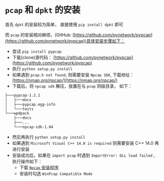 
# `pcap` 和 `dpkt` 的安装
 
 首先 `dpkt` 的安装较为简单， 直接使用 `pip install dpkt` 即可
 
 而 `pcap` 的安装相对麻烦，(GitHub: [https://github.com/pynetwork/pypcap](https://github.com/pynetwork/pypcap))具体安装步骤如下：
 - 尝试 `pip install pypcap` 
 - 下载(clone)源代码： [https://github.com/pynetwork/pypcap](https://github.com/pynetwork/pypcap)
 - 执行 `python setup.py install`
 - 如果遇到 `pcap.h not found`, 则需要安装 `Npcap SDK`, 下载地址：[https://nmap.org/npcap/](https://nmap.org/npcap/)
 - 下载后，将 `npcap sdk` 解压，放置在与 `pcap` 同级目录， 如下：
 ```bash
 ├───pypcap-1.2.1
 │   ├───docs
 │   ├───pypcap.egg-info
 │   └───tests
 └───wpdpack
     ├───docs
     ├───...
     └───npcap-sdk-1.04
 ```
 - 然后再执行 `python setup.py install`
 - 如果遇到 `Microsoft Visual C++ 14.0 is required` 则需要安装 C++ 14.0 再进行安装
 - 安装成功后，如果在 `import pcap` 时遇到 `ImportError: DLL load failed` , 执行操作如下：
   - 下载 [`Npcap` 安装程序](https://nmap.org/npcap/dist/npcap-0.9984.exe)
   - 安装时勾选 `WinPcap Compatible Mode`